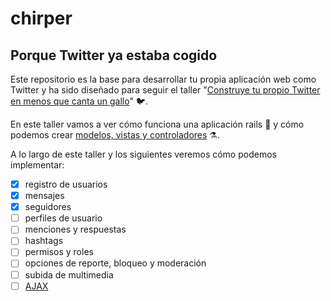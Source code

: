 # chirper
## Porque Twitter ya estaba cogido

Este repositorio es la base para desarrollar tu propia aplicación web como Twitter  y ha sido diseñado para seguir el taller "[Construye tu propio Twitter en menos que canta un gallo](http://www.infusionvlc.com/meetups/10)" 🐦.

En este taller vamos a ver cómo funciona una aplicación rails 🚂 y cómo podemos crear [modelos, vistas y controladores](https://es.wikipedia.org/wiki/Modelo%E2%80%93vista%E2%80%93controlador) ⚗️.

A lo largo de este taller y los siguientes veremos cómo podemos implementar:
- [x] registro de usuarios
- [x] mensajes
- [x] seguidores
- [ ] perfiles de usuario
- [ ] menciones y respuestas
- [ ] hashtags
- [ ] permisos y roles
- [ ] opciones de reporte, bloqueo y moderación
- [ ] subida de multimedia
- [ ] [AJAX](https://es.wikipedia.org/wiki/AJAX)
